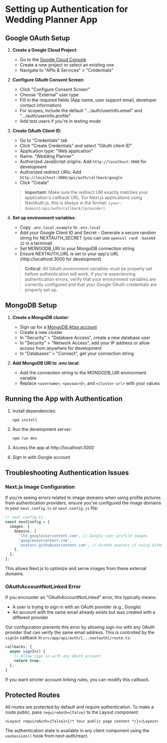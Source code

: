 # Setting up Authentication for Wedding Planner App

## Google OAuth Setup

1. **Create a Google Cloud Project**:

   - Go to the [Google Cloud Console](https://console.cloud.google.com/)
   - Create a new project or select an existing one
   - Navigate to "APIs & Services" > "Credentials"

2. **Configure OAuth Consent Screen**:

   - Click "Configure Consent Screen"
   - Choose "External" user type
   - Fill in the required fields (App name, user support email, developer contact information)
   - For scopes, include the default ".../auth/userinfo.email" and ".../auth/userinfo.profile"
   - Add test users if you're in testing mode

3. **Create OAuth Client ID**:

   - Go to "Credentials" tab
   - Click "Create Credentials" and select "OAuth client ID"
   - Application type: "Web application"
   - Name: "Wedding Planner"
   - Authorized JavaScript origins: Add `http://localhost:3000` for development
   - Authorized redirect URIs: Add `http://localhost:3000/api/auth/callback/google`
   - Click "Create"

   > **Important**: Make sure the redirect URI exactly matches your application's callback URL. For Next.js applications using NextAuth.js, this is always in the format: `[your-domain]/api/auth/callback/[provider]`.

4. **Set up environment variables**:

   - Copy `.env.local.example` to `.env.local`
   - Add your Google Client ID and Secret - Generate a secure random string for NEXTAUTH_SECRET (you can use `openssl rand -base64 32` in a terminal)
   - Set MONGODB_URI to your MongoDB connection string
   - Ensure NEXTAUTH_URL is set to your app's URL (http://localhost:3000 for development)

   > **Critical**: All OAuth environment variables must be properly set before authentication will work. If you're experiencing authentication errors, verify that your environment variables are correctly configured and that your Google OAuth credentials are properly set up.

## MongoDB Setup

1. **Create a MongoDB cluster**:

   - Sign up for a [MongoDB Atlas account](https://www.mongodb.com/cloud/atlas/register)
   - Create a new cluster
   - In "Security" > "Database Access", create a new database user
   - In "Security" > "Network Access", add your IP address or allow access from anywhere for development
   - In "Databases" > "Connect", get your connection string

2. **Add MongoDB URI to .env.local**:
   - Add the connection string to the MONGODB_URI environment variable
   - Replace `<username>`, `<password>`, and `<cluster-url>` with your values

## Running the App with Authentication

1. Install dependencies:

   ```
   npm install
   ```

2. Run the development server:

   ```
   npm run dev
   ```

3. Access the app at http://localhost:3000

4. Sign in with Google account

## Troubleshooting Authentication Issues

### Next.js Image Configuration

If you're seeing errors related to image domains when using profile pictures from authentication providers, ensure you've configured the image domains in your `next.config.ts` or `next.config.js` file:

```typescript
// next.config.ts
const nextConfig = {
  images: {
    domains: [
      'lh3.googleusercontent.com', // Google user profile images
      'googleusercontent.com',
      'avatars.githubusercontent.com', // GitHub avatars if using GitHub auth
    ],
  },
};
```

This allows Next.js to optimize and serve images from these external domains.

### OAuthAccountNotLinked Error

If you encounter an "OAuthAccountNotLinked" error, this typically means:

- A user is trying to sign in with an OAuth provider (e.g., Google)
- An account with the same email already exists but was created with a different provider

Our configuration prevents this error by allowing sign-ins with any OAuth provider that can verify the same email address. This is controlled by the `signIn` callback in `src/app/api/auth/[...nextauth]/route.ts`:

```typescript
callbacks: {
  async signIn() {
    // Allow sign in with any OAuth account
    return true;
  },
}
```

If you want stricter account linking rules, you can modify this callback.

## Protected Routes

All routes are protected by default and require authentication. To make a route public, pass `requireAuth={false}` to the Layout component:

```tsx
<Layout requireAuth={false}>{/* Your public page content */}</Layout>
```

The authentication state is available in any client component using the `useSession()` hook from next-auth/react.
